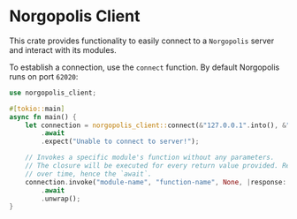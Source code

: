 # Norgopolis Client

This crate provides functionality to easily connect to a `Norgopolis` server and interact with
its modules.

To establish a connection, use the `connect` function. By default Norgopolis
runs on port `62020`:
```rs
use norgopolis_client;

#[tokio::main]
async fn main() {
    let connection = norgopolis_client::connect(&"127.0.0.1".into(), &"62020".into())
        .await
        .expect("Unable to connect to server!");

    // Invokes a specific module's function without any parameters.
    // The closure will be executed for every return value provided. Return values are streamed back
    // over time, hence the `await`.
    connection.invoke("module-name", "function-name", None, |response: YourExpectedResponse| println!("{:#?}", response))
        .await
        .unwrap();
}
```
